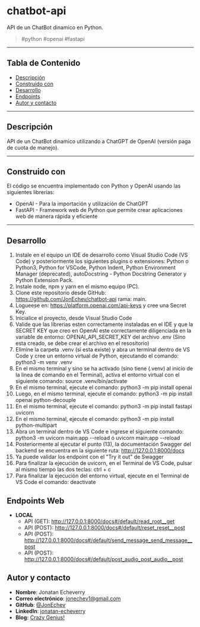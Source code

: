 # chatbot-api

API de un ChatBot dinamico en Python.

> <p>#python #openai #fastapi</p>

---

## Tabla de Contenido

- [Descripción](#descripción)
- [Construido con](#construido-con)
- [Desarrollo](#desarrollo)
- [Endpoints](#endpoints)
- [Autor y contacto](#autor-y-contacto)

---

## Descripción

API de un ChatBot dinamico utilizando a ChatGPT de OpenAI (versión paga de cuota de manejo).

---

## Construido con

El código se encuentra implementado con Python y OpenAI usando las siguientes librerías:

- OpenAI - Para la importación y utilización de ChatGPT
- FastAPI - Framework web de Python que permite crear aplicaciones web de manera rápida y eficiente

---

## Desarrollo
1. Instale en el equipo un IDE de desarrollo como Visual Studio Code (VS Code) y posteriormente los siguientes plugins o extensiones: Python o Python3, Python for VSCode, Python Indent, Python Environment Manager (deprecated), autoDocstring - Python Docstring Generator y Python Extension Pack.
2. Instale node, npm y yarn en el mismo equipo (PC).
3. Clone este repositorio desde GitHub: https://github.com/JonEchev/chatbot-api rama: main.
4. Logueese en: https://platform.openai.com/api-keys y cree una Secret Key.
5. Inicialice el proyecto, desde Visual Studio Code
6. Valide que las librerias esten correctamente instaladas en el IDE y que la SECRET KEY que creo en OpenAI este correctamente diligenciada en la variable de entorno: OPENAI_API_SECRET_KEY del archivo .env (Sino esta creado, se debe crear el archivo en el resositorio)
7. Elimine la carpeta .venv (si esta existe) y abra un terminal dentro de VS Code y cree un entorno virtual de Python, ejecutando el comando: python3 -m venv .venv
8. En el mismo terminal y sino se ha activado (sino tiene (.venv) al inicio de la linea de comando en el Terminal), activa el entorno virtual con el siguiente comando: source .venv/bin/activate
9. En el mismo terminal, ejecute el comando: python3 -m pip install openai
10. Luego, en el mismo terminal, ejecute el comando: python3 -m pip install openai python-decouple
11. En el mismo terminal, ejecute el comando: python3 -m pip install fastapi uvicorn
12. En el mismo terminal, ejecute el comando: python3 -m pip install python-multipart
13. Abra un terminal dentro de VS Code e ingrese el siguiente comando: python3 -m uvicorn main:app --reload ó uvicorn main:app --reload
14. Posteriormente al ejecutar el punto (13), la documentación Swagger del backend se encuentra en la siguiente ruta: http://127.0.0.1:8000/docs
15. Ya puede validar los endpoint con el "Try it out" de Swagger
16. Para finalizar la ejecución de uvicorn, en el Terminal de VS Code, pulsar al mismo tiempo las dos teclas: ctrl + c
17. Para finalizar la ejecución del entorno virtual, ejecute en el Terminal de VS Code el comando: deactivate


## Endpoints Web

- **LOCAL**
    - API (GET): http://127.0.0.1:8000/docs#/default/read_root__get
    - API (POST): http://127.0.0.1:8000/docs#/default/reset_reset__post
    - API (POST): http://127.0.0.1:8000/docs#/default/send_message_send_message__post
    - API (POST): http://127.0.0.1:8000/docs#/default/post_audio_post_audio__post

## Autor y contacto

- **Nombre**: Jonatan Echeverry
- **Correo electrónico**: jonechev1@gmail.com
- **GitHub**: [@JonEchev](https://github.com/JonEchev)
- **LinkedIn**: [jonatan-echeverry](https://www.linkedin.com/in/jonatan-echeverry-7130251a0/)
- **Blog:** [Crazy Genius!](https://crazycuestionct.blogspot.com/search/label/Programaci%C3%B3n)